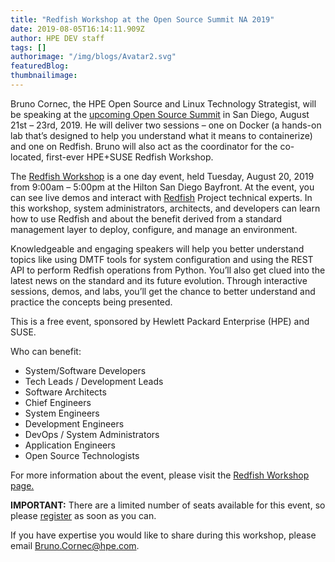 ```yaml
---
title: "Redfish Workshop at the Open Source Summit NA 2019"
date: 2019-08-05T16:14:11.909Z
author: HPE DEV staff 
tags: []
authorimage: "/img/blogs/Avatar2.svg"
featuredBlog:
thumbnailimage:
---
```

Bruno Cornec, the HPE Open Source and Linux Technology Strategist, will be speaking at the [upcoming Open Source Summit](https://events.linuxfoundation.org/events/open-source-summit-north-america-2019/)  in San Diego, August 21st – 23rd, 2019. He will deliver two sessions – one on Docker (a hands-on lab that’s designed to help you understand what it means to containerize) and one on Redfish. Bruno will also act as the coordinator for the co-located, first-ever HPE+SUSE Redfish Workshop. 

The [Redfish Workshop](http://trac.project-builder.org/wiki/RedfishWSNA2019) is a one day event, held Tuesday, August 20, 2019 from 9:00am – 5:00pm at the Hilton San Diego Bayfront. At the event, you can see live demos and interact with [Redfish](https://en.wikipedia.org/wiki/Redfish_(specification)) Project technical experts. In this workshop, system administrators, architects, and developers can learn how to use Redfish and about the benefit derived from a standard management layer to deploy, configure, and manage an environment.

Knowledgeable and engaging speakers will help you better understand topics like using DMTF tools for system configuration and using the REST API to perform Redfish operations from Python. You’ll also get clued into the latest news on the standard and its future evolution. Through interactive sessions, demos, and labs, you’ll get the chance to better understand and practice the concepts being presented.

This is a free event, sponsored by Hewlett Packard Enterprise (HPE) and SUSE.

Who can benefit:
* System/Software Developers
* Tech Leads / Development Leads
* Software Architects
* Chief Engineers
* System Engineers
* Development Engineers
* DevOps / System Administrators
* Application Engineers
* Open Source Technologists

For more information about the event, please visit the [Redfish Workshop page.](http://trac.project-builder.org/wiki/RedfishWSNA2019)

__IMPORTANT:__ There are a limited number of seats available for this event, so please [register](https://framaforms.org/redfish-workshop-oss-na-2019-registration-form-1564098902) as soon as you can.

If you have expertise you would like to share during this workshop, please email <Bruno.Cornec@hpe.com>.
